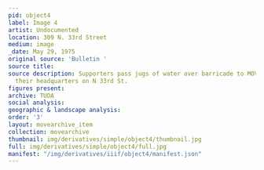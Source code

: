 ```yaml
---
pid: object4
label: Image 4
artist: Undocumented
location: 309 N. 33rd Street
medium: image
_date: May 29, 1975
original source: 'Bulletin '
source title: 
source description: Supporters pass jugs of water over barricade to MOVE members at
  their headquarters on N 33rd St.
figures present: 
archive: TUDA
social analysis: 
geographic & landscape analysis: 
order: '3'
layout: movearchive_item
collection: movearchive
thumbnail: img/derivatives/simple/object4/thumbnail.jpg
full: img/derivatives/simple/object4/full.jpg
manifest: "/img/derivatives/iiif/object4/manifest.json"
---
```

